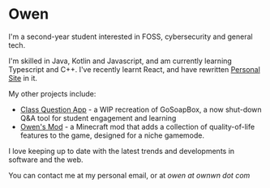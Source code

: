 # Owen

I'm a second-year student interested in FOSS, cybersecurity and general tech.

I'm skilled in Java, Kotlin and Javascript, and am currently learning Typescript and C++. I've recently learnt React, and have rewritten [Personal Site](https://github.com/Ownwn/PersonalSite) in it.

My other projects include:
- [Class Question App](https://github.com/Ownwn/class-question-app) - a WIP recreation of GoSoapBox, a now shut-down Q&A tool for student engagement and learning
- [Owen's Mod](https://github.com/Ownwn/OwnwnAddons) - a Minecraft mod that adds a collection of quality-of-life features to the game, designed for a niche gamemode.

I love keeping up to date with the latest trends and developments in software and the web.

You can contact me at my personal email, or at _owen at ownwn dot com_
